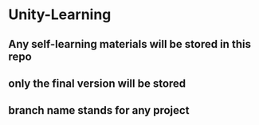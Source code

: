 # Unity-Learning
## Any self-learning materials will be stored in this repo
## only the final version will be stored
## branch name stands for any project
